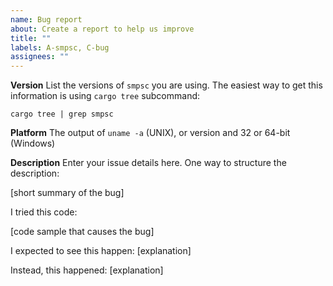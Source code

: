 ```yaml
---
name: Bug report
about: Create a report to help us improve
title: ""
labels: A-smpsc, C-bug
assignees: ""
---
```


**Version**
List the versions of `smpsc` you are using. The easiest way to get
this information is using `cargo tree` subcommand:

`cargo tree | grep smpsc`

**Platform**
The output of `uname -a` (UNIX), or version and 32 or 64-bit (Windows)

**Description**
Enter your issue details here.
One way to structure the description:

[short summary of the bug]

I tried this code:

[code sample that causes the bug]

I expected to see this happen: [explanation]

Instead, this happened: [explanation]
